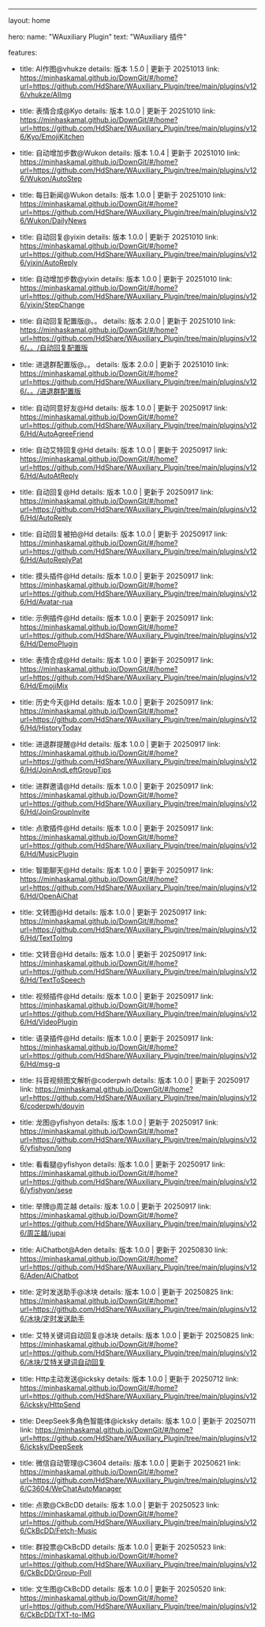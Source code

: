 ---
layout: home

hero:
  name: "WAuxiliary Plugin"
  text: "WAuxiliary 插件"

features:
  - title: AI作图@vhukze
    details: 版本 1.5.0 | 更新于 20251013
    link: https://minhaskamal.github.io/DownGit/#/home?url=https://github.com/HdShare/WAuxiliary_Plugin/tree/main/plugins/v126/vhukze/AIImg

  - title: 表情合成@Kyo
    details: 版本 1.0.0 | 更新于 20251010
    link: https://minhaskamal.github.io/DownGit/#/home?url=https://github.com/HdShare/WAuxiliary_Plugin/tree/main/plugins/v126/Kyo/EmojiKitchen

  - title: 自动增加步数@Wukon
    details: 版本 1.0.4 | 更新于 20251010
    link: https://minhaskamal.github.io/DownGit/#/home?url=https://github.com/HdShare/WAuxiliary_Plugin/tree/main/plugins/v126/Wukon/AutoStep

  - title: 每日新闻@Wukon
    details: 版本 1.0.0 | 更新于 20251010
    link: https://minhaskamal.github.io/DownGit/#/home?url=https://github.com/HdShare/WAuxiliary_Plugin/tree/main/plugins/v126/Wukon/DailyNews

  - title: 自动回复@yixin
    details: 版本 1.0.0 | 更新于 20251010
    link: https://minhaskamal.github.io/DownGit/#/home?url=https://github.com/HdShare/WAuxiliary_Plugin/tree/main/plugins/v126/yixin/AutoReply

  - title: 自动增加步数@yixin
    details: 版本 1.0.0 | 更新于 20251010
    link: https://minhaskamal.github.io/DownGit/#/home?url=https://github.com/HdShare/WAuxiliary_Plugin/tree/main/plugins/v126/yixin/StepChange

  - title: 自动回复配置版@。。
    details: 版本 2.0.0 | 更新于 20251010
    link: https://minhaskamal.github.io/DownGit/#/home?url=https://github.com/HdShare/WAuxiliary_Plugin/tree/main/plugins/v126/。。/自动回复配置版

  - title: 进退群配置版@。。
    details: 版本 2.0.0 | 更新于 20251010
    link: https://minhaskamal.github.io/DownGit/#/home?url=https://github.com/HdShare/WAuxiliary_Plugin/tree/main/plugins/v126/。。/进退群配置版

  - title: 自动同意好友@Hd
    details: 版本 1.0.0 | 更新于 20250917
    link: https://minhaskamal.github.io/DownGit/#/home?url=https://github.com/HdShare/WAuxiliary_Plugin/tree/main/plugins/v126/Hd/AutoAgreeFriend

  - title: 自动艾特回复@Hd
    details: 版本 1.0.0 | 更新于 20250917
    link: https://minhaskamal.github.io/DownGit/#/home?url=https://github.com/HdShare/WAuxiliary_Plugin/tree/main/plugins/v126/Hd/AutoAtReply

  - title: 自动回复@Hd
    details: 版本 1.0.0 | 更新于 20250917
    link: https://minhaskamal.github.io/DownGit/#/home?url=https://github.com/HdShare/WAuxiliary_Plugin/tree/main/plugins/v126/Hd/AutoReply

  - title: 自动回复被拍@Hd
    details: 版本 1.0.0 | 更新于 20250917
    link: https://minhaskamal.github.io/DownGit/#/home?url=https://github.com/HdShare/WAuxiliary_Plugin/tree/main/plugins/v126/Hd/AutoReplyPat

  - title: 摸头插件@Hd
    details: 版本 1.0.0 | 更新于 20250917
    link: https://minhaskamal.github.io/DownGit/#/home?url=https://github.com/HdShare/WAuxiliary_Plugin/tree/main/plugins/v126/Hd/Avatar-rua

  - title: 示例插件@Hd
    details: 版本 1.0.0 | 更新于 20250917
    link: https://minhaskamal.github.io/DownGit/#/home?url=https://github.com/HdShare/WAuxiliary_Plugin/tree/main/plugins/v126/Hd/DemoPlugin

  - title: 表情合成@Hd
    details: 版本 1.0.0 | 更新于 20250917
    link: https://minhaskamal.github.io/DownGit/#/home?url=https://github.com/HdShare/WAuxiliary_Plugin/tree/main/plugins/v126/Hd/EmojiMix

  - title: 历史今天@Hd
    details: 版本 1.0.0 | 更新于 20250917
    link: https://minhaskamal.github.io/DownGit/#/home?url=https://github.com/HdShare/WAuxiliary_Plugin/tree/main/plugins/v126/Hd/HistoryToday

  - title: 进退群提醒@Hd
    details: 版本 1.0.0 | 更新于 20250917
    link: https://minhaskamal.github.io/DownGit/#/home?url=https://github.com/HdShare/WAuxiliary_Plugin/tree/main/plugins/v126/Hd/JoinAndLeftGroupTips

  - title: 进群邀请@Hd
    details: 版本 1.0.0 | 更新于 20250917
    link: https://minhaskamal.github.io/DownGit/#/home?url=https://github.com/HdShare/WAuxiliary_Plugin/tree/main/plugins/v126/Hd/JoinGroupInvite

  - title: 点歌插件@Hd
    details: 版本 1.0.0 | 更新于 20250917
    link: https://minhaskamal.github.io/DownGit/#/home?url=https://github.com/HdShare/WAuxiliary_Plugin/tree/main/plugins/v126/Hd/MusicPlugin

  - title: 智能聊天@Hd
    details: 版本 1.0.0 | 更新于 20250917
    link: https://minhaskamal.github.io/DownGit/#/home?url=https://github.com/HdShare/WAuxiliary_Plugin/tree/main/plugins/v126/Hd/OpenAiChat

  - title: 文转图@Hd
    details: 版本 1.0.0 | 更新于 20250917
    link: https://minhaskamal.github.io/DownGit/#/home?url=https://github.com/HdShare/WAuxiliary_Plugin/tree/main/plugins/v126/Hd/TextToImg

  - title: 文转音@Hd
    details: 版本 1.0.0 | 更新于 20250917
    link: https://minhaskamal.github.io/DownGit/#/home?url=https://github.com/HdShare/WAuxiliary_Plugin/tree/main/plugins/v126/Hd/TextToSpeech

  - title: 视频插件@Hd
    details: 版本 1.0.0 | 更新于 20250917
    link: https://minhaskamal.github.io/DownGit/#/home?url=https://github.com/HdShare/WAuxiliary_Plugin/tree/main/plugins/v126/Hd/VideoPlugin

  - title: 语录插件@Hd
    details: 版本 1.0.0 | 更新于 20250917
    link: https://minhaskamal.github.io/DownGit/#/home?url=https://github.com/HdShare/WAuxiliary_Plugin/tree/main/plugins/v126/Hd/msg-q

  - title: 抖音视频图文解析@coderpwh
    details: 版本 1.0.0 | 更新于 20250917
    link: https://minhaskamal.github.io/DownGit/#/home?url=https://github.com/HdShare/WAuxiliary_Plugin/tree/main/plugins/v126/coderpwh/douyin

  - title: 龙图@yfishyon
    details: 版本 1.0.0 | 更新于 20250917
    link: https://minhaskamal.github.io/DownGit/#/home?url=https://github.com/HdShare/WAuxiliary_Plugin/tree/main/plugins/v126/yfishyon/long

  - title: 看看腿@yfishyon
    details: 版本 1.0.0 | 更新于 20250917
    link: https://minhaskamal.github.io/DownGit/#/home?url=https://github.com/HdShare/WAuxiliary_Plugin/tree/main/plugins/v126/yfishyon/sese

  - title: 举牌@周芷越
    details: 版本 1.0.0 | 更新于 20250917
    link: https://minhaskamal.github.io/DownGit/#/home?url=https://github.com/HdShare/WAuxiliary_Plugin/tree/main/plugins/v126/周芷越/jupai

  - title: AiChatbot@Aden
    details: 版本 1.0.0 | 更新于 20250830
    link: https://minhaskamal.github.io/DownGit/#/home?url=https://github.com/HdShare/WAuxiliary_Plugin/tree/main/plugins/v126/Aden/AiChatbot

  - title: 定时发送助手@冰块
    details: 版本 1.0.0 | 更新于 20250825
    link: https://minhaskamal.github.io/DownGit/#/home?url=https://github.com/HdShare/WAuxiliary_Plugin/tree/main/plugins/v126/冰块/定时发送助手

  - title: 艾特关键词自动回复@冰块
    details: 版本 1.0.0 | 更新于 20250825
    link: https://minhaskamal.github.io/DownGit/#/home?url=https://github.com/HdShare/WAuxiliary_Plugin/tree/main/plugins/v126/冰块/艾特关键词自动回复

  - title: Http主动发送@icksky
    details: 版本 1.0.0 | 更新于 20250712
    link: https://minhaskamal.github.io/DownGit/#/home?url=https://github.com/HdShare/WAuxiliary_Plugin/tree/main/plugins/v126/icksky/HttpSend

  - title: DeepSeek多角色智能体@icksky
    details: 版本 1.0.0 | 更新于 20250711
    link: https://minhaskamal.github.io/DownGit/#/home?url=https://github.com/HdShare/WAuxiliary_Plugin/tree/main/plugins/v126/icksky/DeepSeek

  - title: 微信自动管理@C3604
    details: 版本 1.0.0 | 更新于 20250621
    link: https://minhaskamal.github.io/DownGit/#/home?url=https://github.com/HdShare/WAuxiliary_Plugin/tree/main/plugins/v126/C3604/WeChatAutoManager

  - title: 点歌@CkBcDD
    details: 版本 1.0.0 | 更新于 20250523
    link: https://minhaskamal.github.io/DownGit/#/home?url=https://github.com/HdShare/WAuxiliary_Plugin/tree/main/plugins/v126/CkBcDD/Fetch-Music

  - title: 群投票@CkBcDD
    details: 版本 1.0.0 | 更新于 20250523
    link: https://minhaskamal.github.io/DownGit/#/home?url=https://github.com/HdShare/WAuxiliary_Plugin/tree/main/plugins/v126/CkBcDD/Group-Poll

  - title: 文生图@CkBcDD
    details: 版本 1.0.0 | 更新于 20250520
    link: https://minhaskamal.github.io/DownGit/#/home?url=https://github.com/HdShare/WAuxiliary_Plugin/tree/main/plugins/v126/CkBcDD/TXT-to-IMG

